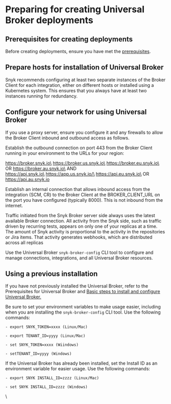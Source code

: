# Preparing for creating Universal Broker deployments

## Prerequisites for creating deployments

Before creating deployments, ensure you have met the [prerequisites](prerequisites-for-universal-broker.md).

## Prepare hosts for installation of Universal Broker

Snyk recommends configuring at least two separate instances of the Broker Client for each integration, either on different hosts or installed using a Kubernetes system. This ensures that you always have at least two instances running for redundancy.

## Configure your network for using Universal Broker

If you use a proxy server, ensure you configure it and any firewalls to allow the Broker Client inbound and outbound access as follows.

Establish the outbound connection on port 443 from the Broker Client running in your environment to the URLs for your region:

https://broker.snyk.io\
https://broker.us.snyk.io\
https://broker.eu.snyk.io\
OR https://broker.au.snyk.io\
AND\
https://api.snyk.io\
https://app.us.snyk.io/\
https://api.eu.snyk.io\
OR https://api.au.snyk.io

Establish an internal connection that allows inbound access from the integration (SCM, CR) to the Broker Client at the BROKER\_CLIENT\_URL on the port you have configured (typically 8000). This is not inbound from the internet.

Traffic initiated from the Snyk Broker server side always uses the latest available Broker connection. All activity from the Snyk side, such as traffic driven by recurring tests, appears on only one of your replicas at a time. The amount of Snyk activity is proportional to the activity in the repositories or Jira items. That activity generates webhooks, which are distributed across all replicas

Use the Universal Broker `snyk-broker-config` CLI tool to configure and manage connections, integrations, and all Universal Broker resources.

## Using a previous installation

If you have not previously installed the Universal Broker, refer to the Prerequisites for Universal Broker and [Basic steps to install and configure Universal Broker.](basic-steps-to-install-and-configure-universal-broker.md)

Be sure to set your environment variables to make usage easier, including when you are installing the `snyk-broker-config` CLI tool. Use the following commands:

`- export SNYK_TOKEN=xxxx (Linux/Mac)`

`- export TENANT_ID=yyyy (Linux/Mac)`

`- set SNYK_TOKEN=xxxx (Wiindows)`

`- setTENANT_ID=yyyy (Windows)`

If the Universal Broker has already been installed, set the Install ID as an environment variable for easier usage. Use the following commands:

`- export SNYK INSTALL_ID=zzzz (Linux/Mac)`

`- set SNYK INSTALL_ID=zzzz (Windows)`

\
